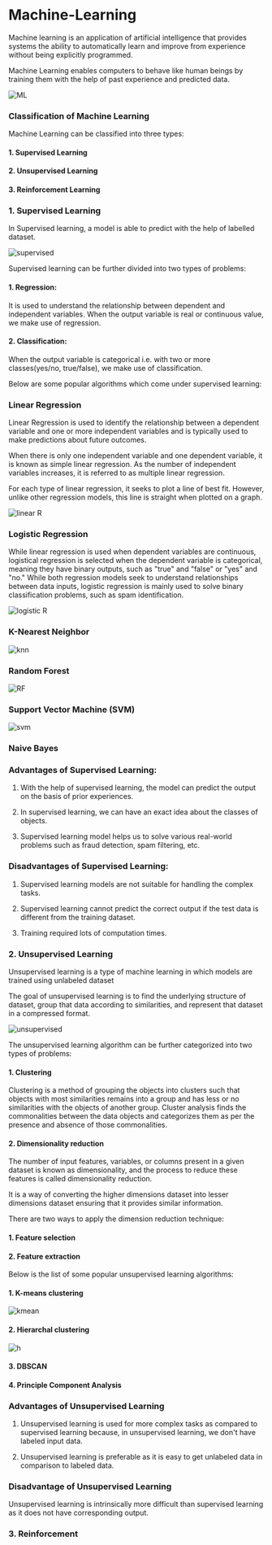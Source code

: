 # Machine-Learning
Machine learning is an application of artificial intelligence that provides systems the ability to automatically learn and improve from experience without being explicitly programmed.

Machine Learning enables computers to behave like human beings by training them with the help of past experience and predicted data.

![ML](https://user-images.githubusercontent.com/112484744/218328805-2ac5dd3b-6b50-438a-80de-b57fafd5ac05.png)

### Classification of Machine Learning

Machine Learning can be classified into three types:
#### 1. Supervised Learning
#### 2. Unsupervised Learning
#### 3. Reinforcement Learning

### 1. Supervised Learning
In Supervised learning, a model is able to predict with the help of labelled dataset.

![supervised](https://user-images.githubusercontent.com/112484744/218328866-f5cfb373-c935-41b2-b01f-d5e9ab62a55c.png)

Supervised learning can be further divided into two types of problems:
#### 1. Regression: 
It is used to understand the relationship between dependent and independent variables. When the output variable is real or continuous value, we make use of regression.

#### 2. Classification:
When the output variable is categorical i.e. with two or more classes(yes/no, true/false), we make use of classification.

Below are some popular algorithms which come under supervised learning:
### Linear Regression
Linear Regression is used to identify the relationship between a dependent variable and one or more independent variables and is typically used to make predictions about future outcomes.

When there is only one independent variable and one dependent variable, it is known as simple linear regression. As the number of independent variables increases, it is referred to as multiple linear regression.

For each type of linear regression, it seeks to plot a line of best fit. However, unlike other regression models, this line is straight when plotted on a graph.

![linear R](https://user-images.githubusercontent.com/112484744/218328940-c0bc913b-2b0b-4796-9f52-4f79d048356d.png)

### Logistic Regression
While linear regression is used when dependent variables are continuous, logistical regression is selected when the dependent variable is categorical, meaning they have binary outputs, such as "true" and "false" or "yes" and "no." While both regression models seek to understand relationships between data inputs, logistic regression is mainly used to solve binary classification problems, such as spam identification.

![logistic R](https://user-images.githubusercontent.com/112484744/218328973-72bcd80f-97ad-4770-a4d9-4ed15db15b6f.png)

### K-Nearest Neighbor
![knn](https://user-images.githubusercontent.com/112484744/218329000-eebf48c2-75ee-44bb-aaad-b1efd589851c.png)

### Random Forest
![RF](https://user-images.githubusercontent.com/112484744/218329033-4ea9758d-a2fa-410f-804a-9f0cff0f51ac.png)

### Support Vector Machine (SVM) 
![svm](https://user-images.githubusercontent.com/112484744/218329062-abdbe026-5d9b-45ff-af0a-8d504d269fc7.png)

### Naive Bayes

### Advantages of Supervised Learning:
 1. With the help of supervised learning, the model can predict the output on the basis of prior experiences.

 2. In supervised learning, we can have an exact idea about the classes of objects.

 3. Supervised learning model helps us to solve various real-world problems such as fraud detection, spam filtering, etc.

### Disadvantages of Supervised Learning:
 1. Supervised learning models are not suitable for handling the complex tasks.

 2. Supervised learning cannot predict the correct output if the test data is different from the training dataset.

 3. Training required lots of computation times.

### 2. Unsupervised Learning

Unsupervised learning is a type of machine learning in which models are trained using unlabeled dataset

The goal of unsupervised learning is to find the underlying structure of dataset, group that data according to similarities, and represent that dataset in a compressed format.

![unsupervised](https://user-images.githubusercontent.com/112484744/218329130-9cfd9bd3-5acf-430f-a50c-fc53dd716a75.png)

The unsupervised learning algorithm can be further categorized into two types of problems:
#### 1. Clustering
Clustering is a method of grouping the objects into clusters such that objects with most similarities remains into a group and has less or no similarities with the objects of another group. Cluster analysis finds the commonalities between the data objects and categorizes them as per the presence and absence of those commonalities.

#### 2. Dimensionality reduction
The number of input features, variables, or columns present in a given dataset is known as dimensionality, and the process to reduce these features is called dimensionality reduction.

It is a way of converting the higher dimensions dataset into lesser dimensions dataset ensuring that it provides similar information.

There are two ways to apply the dimension reduction technique:
#### 1. Feature selection
#### 2. Feature extraction

Below is the list of some popular unsupervised learning algorithms:
#### 1. K-means clustering
![kmean](https://user-images.githubusercontent.com/112484744/218329174-65109993-efc1-4361-85f5-fd5ad8c05e2a.png)

#### 2. Hierarchal clustering
![h](https://user-images.githubusercontent.com/112484744/218329209-bf82348c-4334-4672-a5d2-677c628b7309.png)

#### 3. DBSCAN
#### 4. Principle Component Analysis

### Advantages of Unsupervised Learning
 1. Unsupervised learning is used for more complex tasks as compared to supervised learning because, in unsupervised learning, we don't have labeled input data.

 2. Unsupervised learning is preferable as it is easy to get unlabeled data in comparison to labeled data.

 ### Disadvantage of Unsupervised Learning
 Unsupervised learning is intrinsically more difficult than supervised learning as it does not have corresponding output.

 ### 3. Reinforcement
